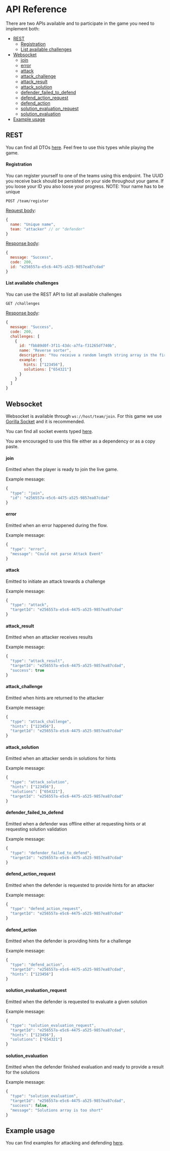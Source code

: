 # API Reference

There are two APIs available and to participate in the game you need to implement both:

* [REST](#rest)
  * [Registration](#registration)
  * [List available challenges](#list-available-challenges)
* [Websocket](#websocket)
  * [join](#join)
  * [error](#error)
  * [attack](#attack)
  * [attack_challenge](#attack_challenge)
  * [attack_result](#attack_result)
  * [attack_solution](#attack_solution)
  * [defender_failed_to_defend](#defender_failed_to_defend)
  * [defend_action_request](#defend_action_request)
  * [defend_action](#defend_action)
  * [solution_evaluation_request](#solution_evaluation_request)
  * [solution_evaluation](#solution_evaluation)
* [Example usage](#example-usage)

## REST

You can find all DTOs [here](../core/engine/dto). Feel free to use this types while playing the game.

#### Registration

You can register yourself to one of the teams using this endpoint. The UUID you receive back should be persisted on your side throughout your game. If you loose your ID you also loose your progress.
NOTE: Your name has to be unique

```
POST /team/register
```

[Request body](../core/engine/dto/register.go):
```js
{
  name: "Unique name",
  team: "attacker" // or "defender"
}
```

[Response body](../core/engine/dto/register.go):
```js
{
  message: "Success",
  code: 200,
  id: "e256557a-e5c6-4475-a525-9857ea87cdad"
}
```

#### List available challenges

You can use the REST API to list all available challenges

```
GET /challenges
```

[Response body](../core/engine/dto/challenge.go):
```js
{
  message: "Success",
  code: 200,
  challenges: [
    {
      id: "fbb89d0f-3f11-43dc-a7fa-f31265df740b",
      name: "Reverse sorter",
      description: "You receive a random length string array in the first parameter of the hints. Your aim is to change the order of the array and send it back as the first parameter of the solution array",
      example: {
        hints: ["123456"],
        solutions: ["654321"]
      }
    }
  ]
}
```

## Websocket

Websocket is available through `ws://host/team/join`. For this game we use [Gorilla Socket](https://github.com/gorilla/websocket) and it is recommended.

You can find all socket events typed [here](../core/engine/dto/socket.go).

You are encouraged to use this file either as a dependency or as a copy paste.

#### join

Emitted when the player is ready to join the live game.

Example message:
```js
{
  "type": "join",
  "id": "e256557a-e5c6-4475-a525-9857ea87cdad"
}
```

#### error

Emitted when an error happened during the flow.

Example message:
```js
{
  "type": "error",
  "message": "Could not parse Attack Event"
}
```

#### attack

Emitted to initiate an attack towards a challenge

Example message:
```js
{
  "type": "attack",
  "targetId": "e256557a-e5c6-4475-a525-9857ea87cdad"
}
```

#### attack_result

Emitted when an attacker receives results

Example message:
```js
{
  "type": "attack_result",
  "targetId": "e256557a-e5c6-4475-a525-9857ea87cdad",
  "success": true
}
```

#### attack_challenge

Emitted when hints are returned to the attacker

Example message:
```js
{
  "type": "attack_challenge",
  "hints": ["123456"],
  "targetId": "e256557a-e5c6-4475-a525-9857ea87cdad"
}
```

#### attack_solution

Emitted when an attacker sends in solutions for hints

Example message:
```js
{
  "type": "attack_solution",
  "hints": ["123456"],
  "solutions": ["654321"],
  "targetId": "e256557a-e5c6-4475-a525-9857ea87cdad"
}
```

#### defender_failed_to_defend

Emitted when a defender was offline either at requesting hints or at requesting solution validation

Example message:
```js
{
  "type": "defender_failed_to_defend",
  "targetId": "e256557a-e5c6-4475-a525-9857ea87cdad"
}
```

#### defend_action_request

Emitted when the defender is requested to provide hints for an attacker

Example message:
```js
{
  "type": "defend_action_request",
  "targetId": "e256557a-e5c6-4475-a525-9857ea87cdad"
}
```

#### defend_action

Emitted when the defender is providing hints for a challenge

Example message:
```js
{
  "type": "defend_action",
  "targetId": "e256557a-e5c6-4475-a525-9857ea87cdad",
  "hints": ["123456"]
}
```

#### solution_evaluation_request

Emitted when the defender is requested to evaluate a given solution

Example message:
```js
{
  "type": "solution_evaluation_request",
  "targetId": "e256557a-e5c6-4475-a525-9857ea87cdad",
  "hints": ["123456"],
  "solutions": ["654321"]
}
```

#### solution_evaluation

Emitted when the defender finished evaluation and ready to provide a result for the solutions

Example message:
```js
{
  "type": "solution_evaluation",
  "targetId": "e256557a-e5c6-4475-a525-9857ea87cdad",
  "success": false,
  "message": "Solutions array is too short"
}
```

## Example usage

You can find examples for attacking and defending [here](../example).
